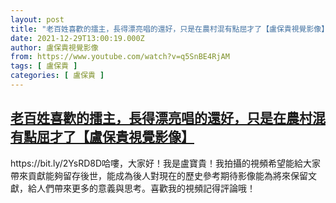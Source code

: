 ```yaml
---
layout: post
title: "老百姓喜歡的擂主，長得漂亮唱的還好，只是在農村混有點屈才了【盧保貴視覺影像】"
date: 2021-12-29T13:00:19.000Z
author: 盧保貴視覺影像
from: https://www.youtube.com/watch?v=q5SnBE4RjAM
tags: [ 盧保貴 ]
categories: [ 盧保貴 ]
---
```

<!--1640782819000-->
[老百姓喜歡的擂主，長得漂亮唱的還好，只是在農村混有點屈才了【盧保貴視覺影像】](https://www.youtube.com/watch?v=q5SnBE4RjAM)
------

<div>
https://bit.ly/2YsRD8D哈嘍，大家好！我是盧寶貴！我拍攝的視頻希望能給大家帶來貢獻能夠留存後世，能成為後人對現在的歷史參考期待影像能為將來保留文獻，給人們帶來更多的意義與思考。喜歡我的視頻記得評論哦！
</div>
